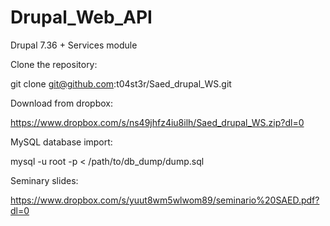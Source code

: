# Drupal_Web_API

Drupal 7.36 + Services module

Clone the repository:

git clone git@github.com:t04st3r/Saed_drupal_WS.git

Download from dropbox:

https://www.dropbox.com/s/ns49jhfz4iu8ilh/Saed_drupal_WS.zip?dl=0

MySQL database import:

mysql -u root -p < /path/to/db_dump/dump.sql

Seminary slides:

https://www.dropbox.com/s/yuut8wm5wlwom89/seminario%20SAED.pdf?dl=0
